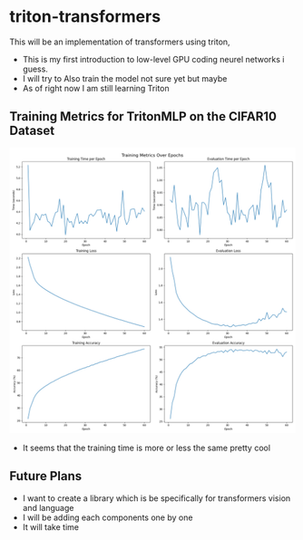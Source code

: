 # triton-transformers

This will be an implementation of  transformers using triton, 
- This is my first introduction to low-level GPU coding neurel networks i guess. 
- I will try to Also train the model not sure yet but maybe 
- As of right now I am still learning Triton 


## Training Metrics for TritonMLP on the CIFAR10 Dataset
![image](utils/images/training_metrics.png)

- It seems that the training time is more or less the same pretty cool 

## Future Plans 
- I want to create a library which is be specifically for transformers vision and language
- I will be adding each components one by one
- It will take time 
  
